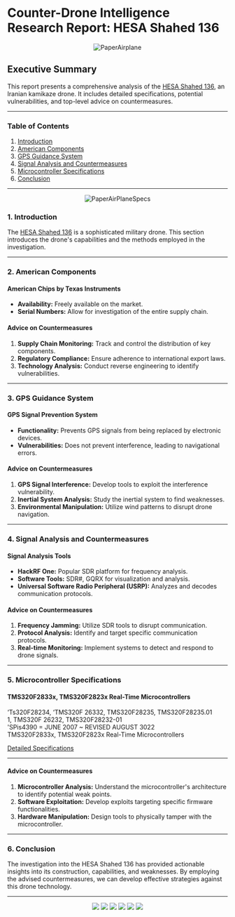 # Counter-Drone Intelligence Research Report: HESA Shahed 136

<p align="center">
  <img src="https://github.com/TreadSoftly/Projects/assets/121847455/c4233f03-f998-4302-b2bf-ddb6a2b26d3a" alt="PaperAirplane">
</p>

## Executive Summary

This report presents a comprehensive analysis of the [HESA Shahed 136](https://en.wikipedia.org/wiki/HESA_Shahed_136), an Iranian kamikaze drone. It includes detailed specifications, potential vulnerabilities, and top-level advice on countermeasures.

---

### Table of Contents

1. [Introduction](#introduction)
2. [American Components](#american-components)
3. [GPS Guidance System](#gps-guidance-system)
4. [Signal Analysis and Countermeasures](#signal-analysis-and-countermeasures)
5. [Microcontroller Specifications](#microcontroller-specifications)
6. [Conclusion](#conclusion)

---

<p align="center">
  <img src="https://github.com/TreadSoftly/Projects/assets/121847455/b800dfda-612c-4898-b6ed-4f8ab4309172" alt="PaperAirPlaneSpecs">
</p>

### 1. Introduction

The [HESA Shahed 136](https://www.militaryfactory.com/aircraft/detail.php?aircraft_id=2520) is a sophisticated military drone. This section introduces the drone's capabilities and the methods employed in the investigation.

---

### 2. American Components

#### **American Chips by Texas Instruments**

- **Availability:** Freely available on the market.
- **Serial Numbers:** Allow for investigation of the entire supply chain.

#### **Advice on Countermeasures**

1. **Supply Chain Monitoring:** Track and control the distribution of key components.
2. **Regulatory Compliance:** Ensure adherence to international export laws.
3. **Technology Analysis:** Conduct reverse engineering to identify vulnerabilities.

---

### 3. GPS Guidance System

#### **GPS Signal Prevention System**

- **Functionality:** Prevents GPS signals from being replaced by electronic devices.
- **Vulnerabilities:** Does not prevent interference, leading to navigational errors.

#### **Advice on Countermeasures**

1. **GPS Signal Interference:** Develop tools to exploit the interference vulnerability.
2. **Inertial System Analysis:** Study the inertial system to find weaknesses.
3. **Environmental Manipulation:** Utilize wind patterns to disrupt drone navigation.

---

### 4. Signal Analysis and Countermeasures

#### **Signal Analysis Tools**

- **HackRF One:** Popular SDR platform for frequency analysis.
- **Software Tools:** SDR#, GQRX for visualization and analysis.
- **Universal Software Radio Peripheral (USRP):** Analyzes and decodes communication protocols.

#### **Advice on Countermeasures**

1. **Frequency Jamming:** Utilize SDR tools to disrupt communication.
2. **Protocol Analysis:** Identify and target specific communication protocols.
3. **Real-time Monitoring:** Implement systems to detect and respond to drone signals.

---

### 5. Microcontroller Specifications

#### **TMS320F2833x, TMS320F2823x Real-Time Microcontrollers**
‘Ts320F28234,  ‘TMS320F 26332, TMS320F28235, TMS320F28235.01  
1, TMS320F 26232, TMS320F28232-01  
'SPis4390 = JUNE 2007 ~ REVISED AUGUST 3022    
TMS320F2833x, TMS320F2823x Real-Time Microcontrollers  

[Detailed Specifications](https://www.ti.com/lit/ds/symlink/tms320f28335.pdf)  

---

#### **Advice on Countermeasures**

1. **Microcontroller Analysis:** Understand the microcontroller's architecture to identify potential weak points.
2. **Software Exploitation:** Develop exploits targeting specific firmware functionalities.
3. **Hardware Manipulation:** Design tools to physically tamper with the microcontroller.

---

### 6. Conclusion

The investigation into the HESA Shahed 136 has provided actionable insights into its construction, capabilities, and weaknesses. By employing the advised countermeasures, we can develop effective strategies against this drone technology.

---

<p align="center">
  <a href="https://en.wikipedia.org/wiki/HESA_Shahed_136"><img src="https://img.shields.io/badge/Wikipedia-HESA_Shahed_136-blue?style=for-the-badge"></a>
  <a href="https://www.militaryfactory.com/aircraft/detail.php?aircraft_id=2520"><img src="https://img.shields.io/badge/Military_Factory-HESA_Shahed_136-green?style=for-the-badge"></a>
  <a href="https://www.army-technology.com/projects/shahed-136-kamikaze-uav-iran/"><img src="https://img.shields.io/badge/Army_Technology-Shahed_136-orange?style=for-the-badge"></a>
  <a href="https://www.armyrecognition.com/iran_unmanned_ground_aerial_vehicles_systems/shahed-136_loitering_munition_kamikaze-suicide_drone_iran_data.html"><img src="https://img.shields.io/badge/Army_Recognition-Shahed_136-red?style=for-the-badge"></a>
  <a href="https://www.militarytoday.com/aircraft/shahed_136.htm"><img src="https://img.shields.io/badge/Military_Today-Shahed_136-yellow?style=for-the-badge"></a>
  <a href="https://special-ops.org/hesa-shahed-136-kamikaze-drone/"><img src="https://img.shields.io/badge/Special_Ops-HESA_Shahed_136-purple?style=for-the-badge"></a>
</p>
